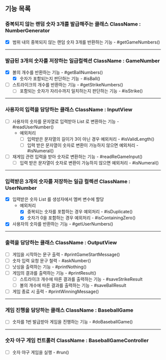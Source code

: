 ## 기능 목록

### 중복되지 않는 랜덤 숫자 3개를 발급해주는 클래스 ClassName : NumberGenerator
- [x] 범위 내의 중복되지 않는 랜덤 숫자 3개를 반환하는 기능 - #getGameNumbers()
---
### 발급된 3개의 숫자를 저장하는 일급컬렉션 ClassName : GameNumber
- [x] 볼의 개수를 반환하는 기능 - #getBallNumbers()
  - [x] 숫자가 포함되는지 판단하는 기능 - #isBall()
- [ ] 스트라이크의 개수를 반환하는 기능 - #getStrikeNumbers()
  - [ ] 포함되는 숫자가 자리수까지 일치하는지 판단하는 기능 - #isStrike()
---
### 사용자의 입력을 담당하는 클래스 ClassName : InputView
- [ ] 사용자의 숫자를 문자열로 입력받아 List 로 변환하는 기능 - #readUserNumber()
  - 예외처리
    - [ ] 입력받은 문자열의 길이가 3이 아닌 경우 예외처리 - #isValidLength()
    - [ ] 입력 받은 문자열이 숫자로 변환이 가능하지 않으면 예외처리 - #isNumeral()
- [ ] 재게임 관련 입력을 받아 숫자로 변환하는 기능 - #readReGameInput()
  - [ ] 입력 받은 문자열이 숫자로 변환이 가능하지 않으면 예외처리 - #isNumeral()
---
### 입력받은 3개의 숫자를 저장하는 일급 컬렉션 ClassName : UserNumber
- [x] 입력받은 숫자 List 를 생성자에서 멤버 변수에 할당
  - 예외처리
    - [x] 중복되는 숫자를 포함하는 경우 예외처리 - #isDuplicate()
    - [x] 숫자가 0을 포함하는 경우 예외처리 - #isContainingZero()
- [x] 사용자의 숫자를 반환하는 기능 - #getUserNumbers()
---
### 출력을 담당하는 클래스 ClassName : OutputView
- [ ] 게임을 시작하는 문구 출력 - #printGameStartMessage()
- [ ] 숫자 입력 요청 문구 철력 - #askNumber()
- [ ] 낫싱을 출력하는 기능 - #printNothing()
- [ ] 게임의 결과를 출력하는 기능 - #printResult()
  - [ ] 스트라이크 개수에 따른 결과를 출력하는 기능 - #saveStrikeResult
  - [ ] 볼의 개수에 따른 결과를 출력하는 기능 - #saveBallResult
- [ ] 게임 종료 시 출력 - #printWinningMessage()
---
### 게임 진행을 담당하는 클래스 ClassName : BaseballGame
- [ ] 숫자를 1번 발급받아 게임을 진행하는 기능 - #doBaseballGame()
---
### 숫자 야구 게임 컨트롤러 ClassName : BaseballGameController
- [ ] 숫자 야구 게임을 실행 - #run()

